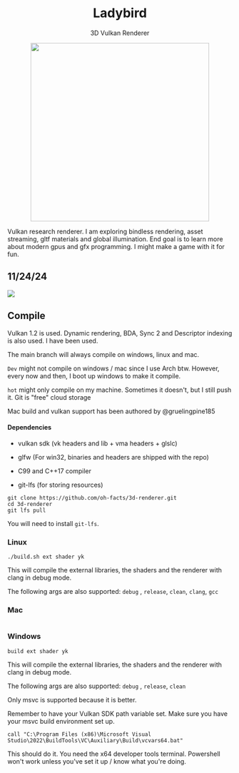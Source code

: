<p>
<h1 align="center">Ladybird</h2>
<p align="center">3D Vulkan Renderer</p>
<p align="center">
<img width="400"src="res/ladybird/ladybird.png">
</p>
</p>

Vulkan research renderer. I am exploring bindless rendering, asset streaming, gltf materials and global illumination. End goal is to learn more about modern gpus and gfx programming. I might make a game with it for fun.

## 11/24/24

![](res/ladybird/demo.png)



## Compile

Vulkan 1.2 is used. Dynamic rendering, BDA, Sync 2 and Descriptor indexing is also used. I have been used.

The main branch will always compile on windows, linux and mac. 

`Dev` might not compile on windows / mac since I use Arch btw. However, every now and then, I boot up windows to make it compile.

`hot` might only compile on my machine. Sometimes it doesn't, but I still push it. Git is "free" cloud storage

Mac build and vulkan support has been authored by @gruelingpine185

#### Dependencies

- vulkan sdk (vk headers and lib + vma headers + glslc)

- glfw (For win32, binaries and headers are shipped with the repo)

- C99 and C++17 compiler

- git-lfs (for storing resources)

```
git clone https://github.com/oh-facts/3d-renderer.git
cd 3d-renderer
git lfs pull
```

You will need to install `git-lfs`.

### Linux

```shell
./build.sh ext shader yk
```

This will compile the external libraries, the shaders and the renderer with clang in debug mode.

The following args are also supported:  `debug` , `release`, `clean`, `clang`, `gcc`

### Mac

```

```

### Windows

```batch
build ext shader yk
```

This will compile the external libraries, the shaders and the renderer with clang in debug mode.

The following args are also supported: `debug` , `release`, `clean`

Only msvc is supported because it is better.

Remember to have your Vulkan SDK path variable set.
Make sure you have your msvc build environment set up.

```
call "C:\Program Files (x86)\Microsoft Visual Studio\2022\BuildTools\VC\Auxiliary\Build\vcvars64.bat"
```

This should do it. You need the x64 developer tools terminal. Powershell won't work unless you've set it up / know what you're doing.